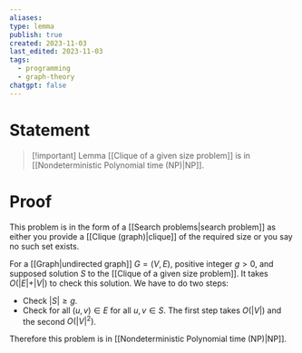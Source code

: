 ```yaml
---
aliases: 
type: lemma
publish: true
created: 2023-11-03
last_edited: 2023-11-03
tags:
  - programming
  - graph-theory
chatgpt: false
---
```

# Statement

> [!important] Lemma
> [[Clique of a given size problem]] is in [[Nondeterministic Polynomial time (NP)|NP]].

# Proof

This problem is in the form of a [[Search problems|search problem]] as either you provide a [[Clique (graph)|clique]] of the required size or you say no such set exists.

For a [[Graph|undirected graph]] $G = (V,E)$, positive integer $g > 0$, and supposed solution $S$ to the [[Clique of a given size problem]]. It takes $O(\vert E \vert + \vert V \vert)$ to check this solution. We have to do two steps:
- Check $\vert S \vert \geq g$.
- Check for all $(u,v) \in E$ for all $u,v \in S$.
The first step takes $O(\vert V \vert)$ and the second $O(\vert V \vert^2)$.

Therefore this problem is in [[Nondeterministic Polynomial time (NP)|NP]].
